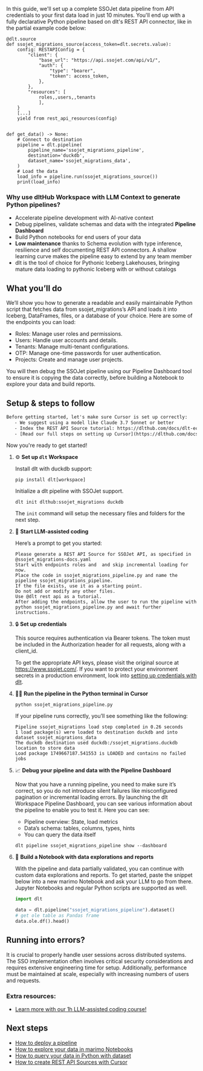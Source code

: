 In this guide, we'll set up a complete SSOJet data pipeline from API credentials to your first data load in just 10 minutes. You'll end up with a fully declarative Python pipeline based on dlt's REST API connector, like in the partial example code below:

```python-outcome
@dlt.source
def ssojet_migrations_source(access_token=dlt.secrets.value):
    config: RESTAPIConfig = {
        "client": {
            "base_url": "https://api.ssojet.com/api/v1/",
            "auth": {
                "type": "bearer",
                "token": access_token,
            },
        },
        "resources": [
            roles,,users,,tenants
            ],
    }
    [...]
    yield from rest_api_resources(config)


def get_data() -> None:
    # Connect to destination
    pipeline = dlt.pipeline(
        pipeline_name='ssojet_migrations_pipeline',
        destination='duckdb',
        dataset_name='ssojet_migrations_data', 
    )
    # Load the data
    load_info = pipeline.run(ssojet_migrations_source())
    print(load_info) 
```

### Why use dltHub Workspace with LLM Context to generate Python pipelines?

- Accelerate pipeline development with AI-native context
- Debug pipelines, validate schemas and data with the integrated **Pipeline Dashboard**
- Build Python notebooks for end users of your data
- **Low maintenance** thanks to Schema evolution with type inference, resilience and self documenting REST API connectors. A shallow learning curve makes the pipeline easy to extend by any team member
- dlt is the tool of choice for Pythonic Iceberg Lakehouses, bringing mature data loading to pythonic Iceberg with or without catalogs

## What you’ll do

We’ll show you how to generate a readable and easily maintainable Python script that fetches data from ssojet_migrations’s API and loads it into Iceberg, DataFrames, files, or a database of your choice. Here are some of the endpoints you can load:

- Roles: Manage user roles and permissions.
- Users: Handle user accounts and details.
- Tenants: Manage multi-tenant configurations.
- OTP: Manage one-time passwords for user authentication.
- Projects: Create and manage user projects.

You will then debug the SSOJet pipeline using our Pipeline Dashboard tool to ensure it is copying the data correctly, before building a Notebook to explore your data and build reports.

## Setup & steps to follow

```default
Before getting started, let's make sure Cursor is set up correctly:
   - We suggest using a model like Claude 3.7 Sonnet or better
   - Index the REST API Source tutorial: https://dlthub.com/docs/dlt-ecosystem/verified-sources/rest_api/ and add it to context as **@dlt rest api**
   - [Read our full steps on setting up Cursor](https://dlthub.com/docs/dlt-ecosystem/llm-tooling/cursor-restapi#23-configuring-cursor-with-documentation)
```

Now you're ready to get started!

1. ⚙️ **Set up `dlt` Workspace**
    
    Install dlt with duckdb support:
    ```shell
    pip install dlt[workspace]
    ```

    Initialize a dlt pipeline with SSOJet support.
    ```shell
    dlt init dlthub:ssojet_migrations duckdb
    ```

    The `init` command will setup the necessary files and folders for the next step.
    
2. 🤠 **Start LLM-assisted coding**
    
    Here’s a prompt to get you started:
    
    ```prompt
    Please generate a REST API Source for SSOJet API, as specified in @ssojet_migrations-docs.yaml 
    Start with endpoints roles and  and skip incremental loading for now. 
    Place the code in ssojet_migrations_pipeline.py and name the pipeline ssojet_migrations_pipeline. 
    If the file exists, use it as a starting point. 
    Do not add or modify any other files. 
    Use @dlt rest api as a tutorial. 
    After adding the endpoints, allow the user to run the pipeline with python ssojet_migrations_pipeline.py and await further instructions.
    ```

    
3. 🔒 **Set up credentials** 
    
    This source requires authentication via Bearer tokens. The token must be included in the Authorization header for all requests, along with a client_id.
    
    To get the appropriate API keys, please visit the original source at https://www.ssojet.com/.
    If you want to protect your environment secrets in a production environment, look into [setting up credentials with dlt](https://dlthub.com/docs/walkthroughs/add_credentials).
    
4. 🏃‍♀️ **Run the pipeline in the Python terminal in Cursor**
    
    ```shell
    python ssojet_migrations_pipeline.py
    ```
    
    If your pipeline runs correctly, you’ll see something like the following:
    
    ```shell
    Pipeline ssojet_migrations load step completed in 0.26 seconds
    1 load package(s) were loaded to destination duckdb and into dataset ssojet_migrations_data
    The duckdb destination used duckdb:/ssojet_migrations.duckdb location to store data
    Load package 1749667187.541553 is LOADED and contains no failed jobs
    ```
    
5. 📈 **Debug your pipeline and data with the Pipeline Dashboard**

    Now that you have a running pipeline, you need to make sure it’s correct, so you do not introduce silent failures like misconfigured pagination or incremental loading errors. By launching the dlt Workspace Pipeline Dashboard, you can see various information about the pipeline to enable you to test it. Here you can see:
    - Pipeline overview: State, load metrics
    - Data’s schema: tables, columns, types, hints
    - You can query the data itself
    
    ```shell
    dlt pipeline ssojet_migrations_pipeline show --dashboard
    ```
    
6. 🐍 **Build a Notebook with data explorations and reports**

    With the pipeline and data partially validated, you can continue with custom data explorations and reports. To get started, paste the snippet below into a new marimo Notebook and ask your LLM to go from there. Jupyter Notebooks and regular Python scripts are supported as well.

    
    ```python
    import dlt

   data = dlt.pipeline("ssojet_migrations_pipeline").dataset()
   # get ole table as Pandas frame
   data.ole.df().head()
    ```

## Running into errors?

It is crucial to properly handle user sessions across distributed systems. The SSO implementation often involves critical security considerations and requires extensive engineering time for setup. Additionally, performance must be maintained at scale, especially with increasing numbers of users and requests.

### Extra resources:

- [Learn more with our 1h LLM-assisted coding course!](https://www.youtube.com/watch?v=GGid70rnJuM)

## Next steps

- [How to deploy a pipeline](https://dlthub.com/docs/walkthroughs/deploy-a-pipeline)
- [How to explore your data in marimo Notebooks](https://dlthub.com/docs/general-usage/dataset-access/marimo)
- [How to query your data in Python with dataset](https://dlthub.com/docs/general-usage/dataset-access/dataset)
- [How to create REST API Sources with Cursor](https://dlthub.com/docs/dlt-ecosystem/llm-tooling/cursor-restapi)
